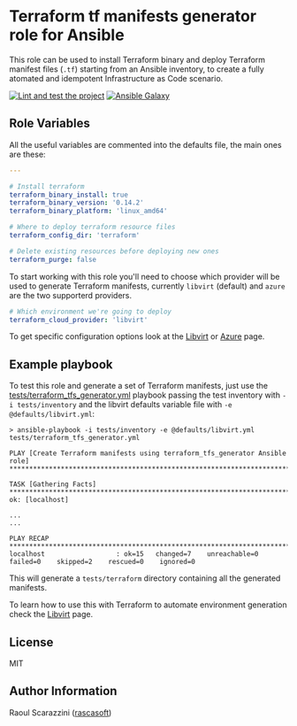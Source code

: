 # Terraform tf manifests generator role for Ansible

This role can be used to install Terraform binary and deploy Terraform manifest
files (`.tf`) starting from an Ansible inventory, to create a fully atomated and
idempotent Infrastructure as Code scenario.

[![Lint and test the project](https://github.com/mmul-it/terraform_tfs_generator/actions/workflows/main.yml/badge.svg)](https://github.com/mmul-it/terraform_tfs_generator/actions/workflows/main.yml)
[![Ansible Galaxy](https://img.shields.io/badge/ansible--galaxy-terraform_tfs_generator-blue.svg)](https://galaxy.ansible.com/mmul/terraform_tfs_generator)

## Role Variables

All the useful variables are commented into the defaults file, the main ones are
these:

```yaml
---

# Install terraform
terraform_binary_install: true
terraform_binary_version: '0.14.2'
terraform_binary_platform: 'linux_amd64'

# Where to deploy terraform resource files
terraform_config_dir: 'terraform'

# Delete existing resources before deploying new ones
terraform_purge: false
```

To start working with this role you'll need to choose which provider will be
used to generate Terraform manifests, currently `libvirt` (default) and `azure`
are the two supporterd providers.

```yaml
# Which environment we're going to deploy
terraform_cloud_provider: 'libvirt'
```

To get specific configuration options look at the [Libvirt](Libvirt.md) or
[Azure](Azure.md) page.

## Example playbook

To test this role and generate a set of Terraform manifests, just use the
[tests/terraform_tfs_generator.yml](tests/terraform_tfs_generator.yml)
playbook passing the test inventory with `-i tests/inventory` and the libvirt
defaults variable file with `-e @defaults/libvirt.yml`:

```console
> ansible-playbook -i tests/inventory -e @defaults/libvirt.yml tests/terraform_tfs_generator.yml

PLAY [Create Terraform manifests using terraform_tfs_generator Ansible role] ******************************************************************************

TASK [Gathering Facts] ************************************************************************************************************************************
ok: [localhost]

...
...

PLAY RECAP ************************************************************************************************************************************************
localhost                  : ok=15   changed=7    unreachable=0    failed=0    skipped=2    rescued=0    ignored=0
```

This will generate a `tests/terraform` directory containing all the generated
manifests.

To learn how to use this with Terraform to automate environment generation check
the [Libvirt](Libvirt.md) page.

## License

MIT

## Author Information

Raoul Scarazzini ([rascasoft](https://github.com/rascasoft))
